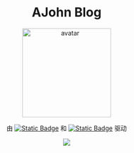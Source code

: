 <h1 align="center">AJohn Blog</h1>
<p align="center">
  <img src="https://github.com/zzyAJohn.png" width="200px" alt="avatar">
</p>
<p align="center">
  由 <a href="https://vuepress.vuejs.org/"><img alt="Static Badge" src="https://img.shields.io/badge/VuePress-2.0.0--rc.18-3eaf7c"></a>
  和 <a href="https://theme-plume.vuejs.press/"><img alt="Static Badge" src="https://img.shields.io/badge/vuepress--theme--plume-1.0.0--rc.119-5086a1"></a>
  驱动
</p>
<p align="center">
  <img src="https://cdn.jsdelivr.net/gh/zzyAJohn/Blog-Image/blog-preview.png">
</p>
